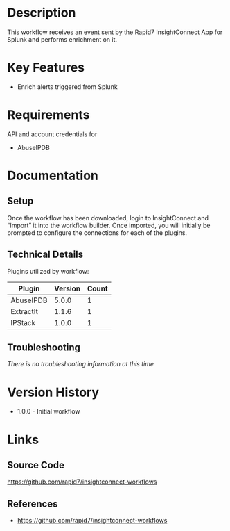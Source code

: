 # Description

This workflow receives an event sent by the Rapid7 InsightConnect App for Splunk and performs enrichment on it.

# Key Features

* Enrich alerts triggered from Splunk

# Requirements

API and account credentials for

* AbuseIPDB

# Documentation

## Setup

Once the workflow has been downloaded, login to InsightConnect and “Import” it into the workflow builder. Once imported, you will initially be prompted to configure the connections for each of the plugins.

## Technical Details

Plugins utilized by workflow:

|Plugin|Version|Count|
|----|----|--------|
|AbuseIPDB|5.0.0|1|
|ExtractIt|1.1.6|1|
|IPStack|1.0.0|1|

## Troubleshooting

_There is no troubleshooting information at this time_

# Version History

* 1.0.0 - Initial workflow

# Links

## Source Code

https://github.com/rapid7/insightconnect-workflows

## References

* https://github.com/rapid7/insightconnect-workflows